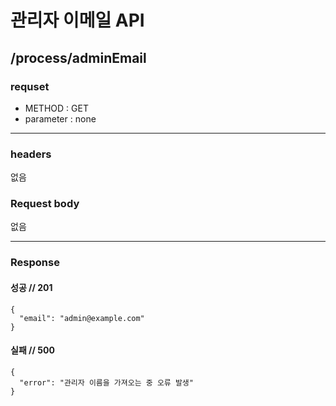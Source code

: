 # 관리자 이메일 API

## /process/adminEmail

### requset

- METHOD : GET
- parameter : none

---

### headers

없음

### Request body


없음

---

### Response

#### 성공 // 201

```
{
  "email": "admin@example.com"
}
```

#### 실패 // 500

```
{
  "error": "관리자 이름을 가져오는 중 오류 발생"
}
```

